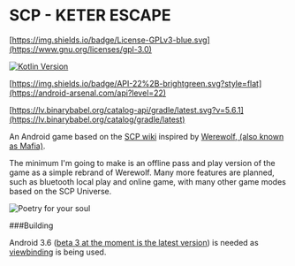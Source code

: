 # SCP - KETER ESCAPE

[https://img.shields.io/badge/License-GPLv3-blue.svg](https://www.gnu.org/licenses/gpl-3.0)

[![Kotlin Version](https://img.shields.io/badge/kotlin-1.3.50-blue.svg)](http://kotlinlang.org/)

[https://img.shields.io/badge/API-22%2B-brightgreen.svg?style=flat](https://android-arsenal.com/api?level=22)

[https://lv.binarybabel.org/catalog-api/gradle/latest.svg?v=5.6.1](https://lv.binarybabel.org/catalog/gradle/latest)

An Android game based on the [SCP wiki](http://www.scp-wiki.net/) inspired by [Werewolf, (also known as Mafia)](https://en.wikipedia.org/wiki/Mafia_(party_game)).

The minimum I'm going to make is an offline pass and play version of the game as a simple rebrand of Werewolf. Many more features are planned, such as bluetooth local play and online game, with many other game modes based on the SCP Universe.

![Poetry for your soul](http://scp-wiki.wdfiles.com/local--files/baby-s-first-guide-to-keter-class-anomalies-and-other-questi/title_page.PNG)

###Building

Android 3.6 ([beta 3 at the moment is the latest version](https://developer.android.com/studio/preview/)) is needed as [viewbinding](https://developer.android.com/topic/libraries/view-binding) is being used.
